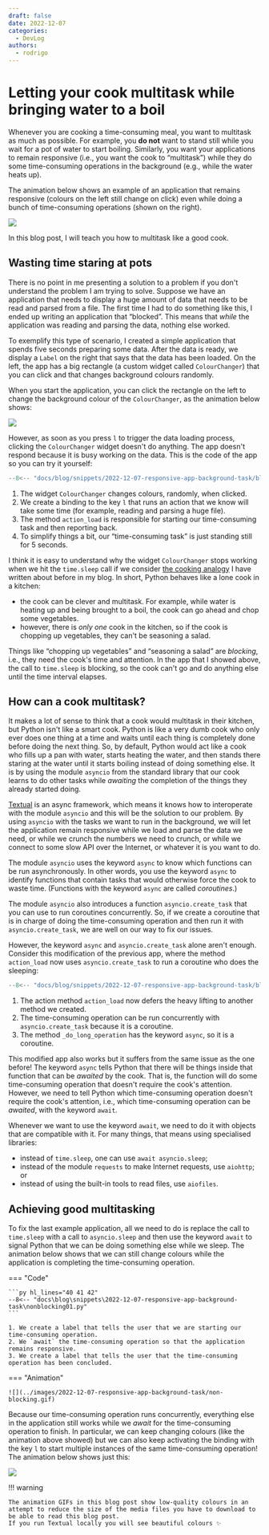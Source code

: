 ```yaml
---
draft: false
date: 2022-12-07
categories:
  - DevLog
authors:
  - rodrigo
---
```


# Letting your cook multitask while bringing water to a boil

Whenever you are cooking a time-consuming meal, you want to multitask as much as possible.
For example, you **do not** want to stand still while you wait for a pot of water to start boiling.
Similarly, you want your applications to remain responsive (i.e., you want the cook to “multitask”) while they do some time-consuming operations in the background (e.g., while the water heats up).

The animation below shows an example of an application that remains responsive (colours on the left still change on click) even while doing a bunch of time-consuming operations (shown on the right).

![](../images/2022-12-07-responsive-app-background-task/responsive-demo.gif)

In this blog post, I will teach you how to multitask like a good cook.

<!-- more -->


## Wasting time staring at pots

There is no point in me presenting a solution to a problem if you don't understand the problem I am trying to solve.
Suppose we have an application that needs to display a huge amount of data that needs to be read and parsed from a file.
The first time I had to do something like this, I ended up writing an application that “blocked”.
This means that _while_ the application was reading and parsing the data, nothing else worked.

To exemplify this type of scenario, I created a simple application that spends five seconds preparing some data.
After the data is ready, we display a `Label` on the right that says that the data has been loaded.
On the left, the app has a big rectangle (a custom widget called `ColourChanger`) that you can click and that changes background colours randomly.

When you start the application, you can click the rectangle on the left to change the background colour of the `ColourChanger`, as the animation below shows:

![](../images/2022-12-07-responsive-app-background-task/blocking01-colour-changer.gif)

However, as soon as you press `l` to trigger the data loading process, clicking the `ColourChanger` widget doesn't do anything.
The app doesn't respond because it is busy working on the data.
This is the code of the app so you can try it yourself:

```py hl_lines="11-13 21 35 36"
--8<-- "docs/blog/snippets/2022-12-07-responsive-app-background-task/blocking01.py"
```

1. The widget `ColourChanger` changes colours, randomly, when clicked.
2. We create a binding to the key `l` that runs an action that we know will take some time (for example, reading and parsing a huge file).
3. The method `action_load` is responsible for starting our time-consuming task and then reporting back.
4. To simplify things a bit, our “time-consuming task” is just standing still for 5 seconds.

I think it is easy to understand why the widget `ColourChanger` stops working when we hit the `time.sleep` call if we consider [the cooking analogy](https://mathspp.com/blog/til/cooking-with-asyncio) I have written about before in my blog.
In short, Python behaves like a lone cook in a kitchen:

 - the cook can be clever and multitask. For example, while water is heating up and being brought to a boil, the cook can go ahead and chop some vegetables.
 - however, there is _only one_ cook in the kitchen, so if the cook is chopping up vegetables, they can't be seasoning a salad.

Things like “chopping up vegetables” and “seasoning a salad” are _blocking_, i.e., they need the cook's time and attention.
In the app that I showed above, the call to `time.sleep` is blocking, so the cook can't go and do anything else until the time interval elapses.

## How can a cook multitask?

It makes a lot of sense to think that a cook would multitask in their kitchen, but Python isn't like a smart cook.
Python is like a very dumb cook who only ever does one thing at a time and waits until each thing is completely done before doing the next thing.
So, by default, Python would act like a cook who fills up a pan with water, starts heating the water, and then stands there staring at the water until it starts boiling instead of doing something else.
It is by using the module `asyncio` from the standard library that our cook learns to do other tasks while _awaiting_ the completion of the things they already started doing.

[Textual](https://github.com/textualize/textual) is an async framework, which means it knows how to interoperate with the module `asyncio` and this will be the solution to our problem.
By using `asyncio` with the tasks we want to run in the background, we will let the application remain responsive while we load and parse the data we need, or while we crunch the numbers we need to crunch, or while we connect to some slow API over the Internet, or whatever it is you want to do.

The module `asyncio` uses the keyword `async` to know which functions can be run asynchronously.
In other words, you use the keyword `async` to identify functions that contain tasks that would otherwise force the cook to waste time.
(Functions with the keyword `async` are called _coroutines_.)

The module `asyncio` also introduces a function `asyncio.create_task` that you can use to run coroutines concurrently.
So, if we create a coroutine that is in charge of doing the time-consuming operation and then run it with `asyncio.create_task`, we are well on our way to fix our issues.

However, the keyword `async` and `asyncio.create_task` alone aren't enough.
Consider this modification of the previous app, where the method `action_load` now uses `asyncio.create_task` to run a coroutine who does the sleeping:

```py hl_lines="36-37 39"
--8<-- "docs/blog/snippets/2022-12-07-responsive-app-background-task/blocking02.py"
```

1. The action method `action_load` now defers the heavy lifting to another method we created.
2. The time-consuming operation can be run concurrently with `asyncio.create_task` because it is a coroutine.
3. The method `_do_long_operation` has the keyword `async`, so it is a coroutine.

This modified app also works but it suffers from the same issue as the one before!
The keyword `async` tells Python that there will be things inside that function that can be _awaited_ by the cook.
That is, the function will do some time-consuming operation that doesn't require the cook's attention.
However, we need to tell Python which time-consuming operation doesn't require the cook's attention, i.e., which time-consuming operation can be _awaited_, with the keyword `await`.

Whenever we want to use the keyword `await`, we need to do it with objects that are compatible with it.
For many things, that means using specialised libraries:

 - instead of `time.sleep`, one can use `await asyncio.sleep`;
 - instead of the module `requests` to make Internet requests, use `aiohttp`; or
 - instead of using the built-in tools to read files, use `aiofiles`.

## Achieving good multitasking

To fix the last example application, all we need to do is replace the call to `time.sleep` with a call to `asyncio.sleep` and then use the keyword `await` to signal Python that we can be doing something else while we sleep.
The animation below shows that we can still change colours while the application is completing the time-consuming operation.

=== "Code"

    ```py hl_lines="40 41 42"
    --8<-- "docs\blog\snippets\2022-12-07-responsive-app-background-task\nonblocking01.py"
    ```

    1. We create a label that tells the user that we are starting our time-consuming operation.
    2. We `await` the time-consuming operation so that the application remains responsive.
    3. We create a label that tells the user that the time-consuming operation has been concluded.

=== "Animation"

    ![](../images/2022-12-07-responsive-app-background-task/non-blocking.gif)

Because our time-consuming operation runs concurrently, everything else in the application still works while we _await_ for the time-consuming operation to finish.
In particular, we can keep changing colours (like the animation above showed) but we can also keep activating the binding with the key `l` to start multiple instances of the same time-consuming operation!
The animation below shows just this:

![](../images/2022-12-07-responsive-app-background-task/responsive-demo.gif)

!!! warning

    The animation GIFs in this blog post show low-quality colours in an attempt to reduce the size of the media files you have to download to be able to read this blog post.
    If you run Textual locally you will see beautiful colours ✨
